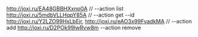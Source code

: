 http://joxi.ru/EA48GBBHXxnp0A // --action list
http://joxi.ru/5mdbVLLHqpY85A // --action get --id
http://joxi.ru/Y2LZO99HxLbEjr, http://joxi.ru/eAO3x99FvadkMA // --action add
http://joxi.ru/D2POk99IwRvw8m --action remove
